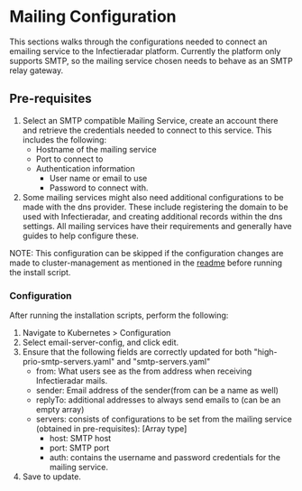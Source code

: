 # Mailing Configuration

This sections walks through the configurations needed to connect an emailing service to the Infectieradar platform. Currently the platform only supports SMTP, so the mailing service chosen needs to behave as an SMTP relay gateway.

## Pre-requisites

1. Select an SMTP compatible Mailing Service, create an account there and retrieve the credentials needed to connect to this service. This includes the following:
    - Hostname of the mailing service
    - Port to connect to
    - Authentication information
        - User name or email to use
        - Password to connect with.
2. Some mailing services might also need additional configurations to be made with the dns provider. These include registering the domain to be used with Infectieradar, and creating additional records within the dns settings. All mailing services have their requirements and generally have guides to help configure these.

NOTE: This configuration can be skipped if the configuration changes are made to cluster-management as mentioned in the [readme](https://github.com/InfectieradarBE/cluster-management/blob/master/README.md) before running the install script.

### Configuration

After running the installation scripts, perform the following: 
1. Navigate to Kubernetes > Configuration
2. Select email-server-config, and click edit.
3. Ensure that the following fields are correctly updated for both "high-prio-smtp-servers.yaml" and "smtp-servers.yaml"
    - from: What users see as the from address when receiving Infectieradar mails.
    - sender: Email address of the sender(from can be a name as well)
    - replyTo: additional addresses to always send emails to (can be an empty array)
    - servers: consists of configurations to be set from the mailing service (obtained in pre-requisites): [Array type]
        - host: SMTP host
        - port: SMTP port
        - auth: contains the username and password credentials for the mailing service.
4. Save to update.